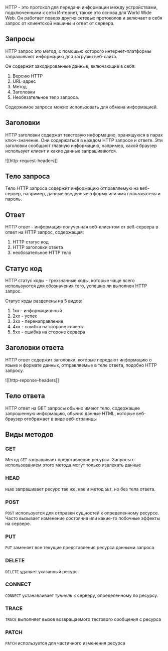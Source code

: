HTTP - это протокол для передачи информации между устройствами, подключенными к сети Интернет, также это основа для World Wide Web. Он работает поверх других сетевых протоколов и включает в себя запрос от клиентской машины и ответ от сервера.

## Запросы

HTTP запрос это метод, с помощью которого интернет-платформы запрашивают информацию для загрузки веб-сайта. 

Он содержит закодированные данные, включающие в себя:

1. Версию HTTP
2. URL-адрес
3. Метод
4. Заголовки
5. Необязательное тело запроса. 

Содержимое запроса можно использовать для обмена информацией.

## Заголовки

HTTP заголовки содержат текстовую информацию, хранящуюся в парах ключ-значение. Они содержаться в каждом HTTP запросе и ответе. Эти заголовки сообщают главную информацию, например, какой браузер использует клиент и какие данные запрашиваются.

![[http-request-headers]]

## Тело запроса

Тело HTTP запроса содержит информацию отправляемую на веб-сервер, например, данные введенные в форму или имя пользователя и пароль.

## Ответ

HTTP ответ - информация полученная веб-клиентом от веб-сервера в ответ на HTTP запрос, содержащая:

1. HTTP статус код
2. HTTP заголовки ответа
3. необязательное HTTP тело

## Статус код

HTTP статус коды - трехзначные коды, которые чаще всего используются для обозначения того, успешно ли выполнен HTTP запрос.

Статус коды разделены на 5 видов:

1. 1хх - информационный
2. 2хх - успех
3. 3хх - перенаправление
4. 4хх - ошибка на стороне клиента
5. 5хх - ошибка на стороне сервера

## Заголовки ответа

HTTP ответ содержит заголовки, которые передают информацию о языке и формате данных, отправляемые в теле ответа, подобно HTTP запросу.

![[http-reponse-headers]]

## Тело ответа

HTTP ответ на GET запросы обычно имеют тело, содержащее запрошенную информацию, обычно данные HTML, которые веб-браузер отображает в виде веб-страницы

## Виды методов

### GET

Метод `GET` запрашивает представление ресурса. Запросы с использованием этого метода могут только извлекать данные

### HEAD

`HEAD` запрашивает ресурс так же, как и метод `GET`, но без тела ответа.

### POST

`POST` используется для отправки сущностей к определенному ресурсе. Часто вызывает изменение состояния или какие-то побочные эффекты на сервере.

### PUT

`PUT` заменяет все текущие представления ресурса данными запроса

### DELETE

`DELETE` удаляет указанный ресурс.

### CONNECT

`CONNECT` устанавливает *туннель* к серверу, определенному по ресурсу.

### TRACE

`TRACE` выполняет вызов возвращаемого тестового сообщения с ресурса

### PATCH

`PATCH` используется для частичного изменения ресурса